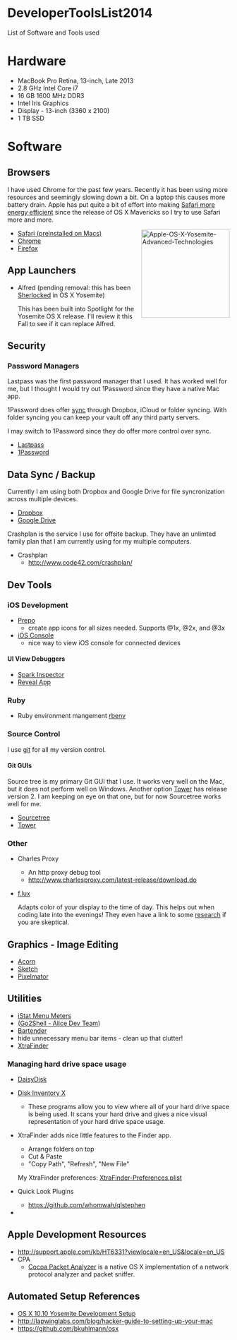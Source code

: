 DeveloperToolsList2014
======================

List of Software and Tools used

# Hardware
  * MacBook Pro Retina, 13-inch, Late 2013
  * 2.8 GHz Intel Core i7
  * 16 GB 1600 MHz DDR3
  * Intel Iris Graphics
  * Display - 13-inch (3360 x 2100)
  * 1 TB SSD 


# Software

## Browsers

I have used Chrome for the past few years. Recently it has been using more resources and seemingly slowing down a bit. On a laptop this causes more battery drain. Apple has put quite a bit of effort into making [Safari more energy efficient](https://www.apple.com/osx/advanced-technologies/) since the release of OS X Mavericks so I try to use Safari more and more.

<img 
  src="https://www.evernote.com/shard/s6/sh/8bbb35a6-8c91-418b-bf2a-b59be0f15568/c1180753c047a3f6ac3aea29c286e530/deep/0/Apple---OS-X-Yosemite---Advanced-Technologies.png" 
  alt="Apple-OS-X-Yosemite-Advanced-Technologies"
  style="width:200px;float:right;">

* [Safari (preinstalled on Macs)](https://www.apple.com/safari/)
* [Chrome](https://www.google.com/chrome/browser/)
* [Firefox](https://www.mozilla.org/en-US/firefox/new/)


## App Launchers
* Alfred (pending removal: this has been [Sherlocked](http://www.urbandictionary.com/define.php?term=sherlocked) in OS X Yosemite)
  
  This has been built into Spotlight for the Yosemite OS X release. I'll review it this Fall to see if it can replace Alfred.

## Security

### Password Managers

Lastpass was the first password manager that I used. It has worked well for me, but I thought I would try out 1Password since they have a native Mac app.

1Password does offer [sync](https://guides.agilebits.com/1password-mac/5/en/topic/sync-preferences) through Dropbox, iCloud or folder syncing. With folder syncing you can keep your vault off any third party servers.

I may switch to 1Password since they do offer more control over sync.

* [Lastpass](https://lastpass.com)
* [1Password](https://agilebits.com/onepassword)


## Data Sync / Backup
  
  Currently I am using both Dropbox and Google Drive for file syncronization across multiple devices.

  * [Dropbox](http://dropbox.com/)
  * [Google Drive](http://www.google.com/drive/)
  
 Crashplan is the service I use for offsite backup. They have an unlimted family plan that I am currently using for  my multiple computers.

  * Crashplan 
    * http://www.code42.com/crashplan/


## Dev Tools

### iOS Development

  * [Prepo](https://itunes.apple.com/us/app/prepo/id476533227?mt=12&uo=4&at=10lqb3)
    * create app icons for all sizes needed. Supports @1x, @2x, and @3x
  * [iOS Console](http://lemonjar.com/iosconsole/)
    * nice way to view iOS console for connected devices
 
#### UI View Debuggers
  * [Spark Inspector](http://sparkinspector.com/)
  * [Reveal App](http://revealapp.com/)

### Ruby

  * Ruby environment mangement [rbenv](https://github.com/sstephenson/rbenv)

### Source Control
I use [git](http://git-scm.com/) for all my version control.

#### Git GUIs

Source tree is my primary Git GUI that I use. It works very well on the Mac, but it does not perform well on Windows. Another option [Tower](http://www.git-tower.com/) has release version 2. I am keeping on eye on that one, but for now Sourcetree works well for me.

  * [Sourcetree](http://www.sourcetreeapp.com/)
  * [Tower](http://www.git-tower.com/)

### Other


* Charles Proxy
  * An http proxy debug tool
  * http://www.charlesproxy.com/latest-release/download.do
* [f.lux](https://justgetflux.com/)
  
  Adapts color of your display to the time of day. This helps out when coding late into the evenings! They even have a link to some [research](https://justgetflux.com/research.html) if you are skeptical.

## Graphics - Image Editing

* [Acorn](http://www.flyingmeat.com/acorn/)
* [Sketch](http://bohemiancoding.com/sketch/)
* [Pixelmator](http://www.pixelmator.com/)

## Utilities
* [iStat Menu Meters](http://bjango.com/mac/istatmenus/)
* (<a href="https://itunes.apple.com/us/app/go2shell/id445770608?mt=12&uo=4" target="itunes_store">Go2Shell - Alice Dev Team</a>)
* [Bartender](http://www.macbartender.com/)
 * hide unnecessary menu bar items - clean up that clutter!
* [XtraFinder](http://www.trankynam.com/xtrafinder/)

### Managing hard drive space usage
* [DaisyDisk](https://itunes.apple.com/us/app/daisydisk/id411643860?mt=12&uo=4)
* [Disk Inventory X](http://www.derlien.com/)
  * These programs allow you to view where all of your hard drive space is being used. It scans your hard drive
    and gives a nice visual representation of your hard drive space usage.
  

* XtraFinder adds nice little features to the Finder app.
    * Arrange folders on top
    * Cut & Paste
    * "Copy Path", "Refresh", "New File"
  
  My XtraFinder preferences: [XtraFinder-Preferences.plist](config-files/XtraFinder-Preferences.plist)
* Quick Look Plugins
  * https://github.com/whomwah/qlstephen

* 

## Apple Development Resources

* http://support.apple.com/kb/HT6331?viewlocale=en_US&locale=en_US
* CPA
  * [Cocoa Packet Analyzer](http://www.tastycocoabytes.com/cpa/index.php) is a native OS X implementation of a network protocol analyzer and packet sniffer.

## Automated Setup References

* [OS X 10.10 Yosemite Development Setup](http://fredkelly.net/articles/2014/10/19/developing_on_yosemite.html)
* http://lapwinglabs.com/blog/hacker-guide-to-setting-up-your-mac
* https://github.com/bkuhlmann/osx
